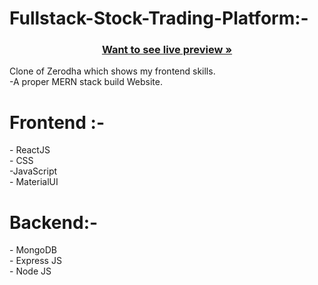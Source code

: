  # Fullstack-Stock-Trading-Platform:-


<h3 align="center"><a href="https://fullstack-stock-trading-platform-6nsz.vercel.app/"><strong>Want to see live preview »</strong></a></h3>

Clone of Zerodha which shows my frontend skills. <br/>
-A proper MERN stack build Website.<br/>


<h1>Frontend :-</h1>
- ReactJS  <br/>
- CSS <br/>
-JavaScript <br/>
- MaterialUI  <br/>

<h1>Backend:-</h1>
- MongoDB <br/>
- Express JS <br/>
- Node JS

